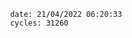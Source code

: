 

                date: 21/04/2022 06:20:33
                cycles: 31260

                         